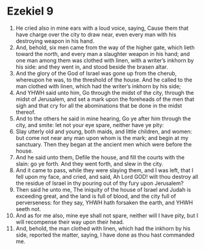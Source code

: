 ﻿# Ezekiel 9
1. He cried also in mine ears with a loud voice, saying, Cause them that have charge over the city to draw near, even every man with his destroying weapon in his hand. 
2. And, behold, six men came from the way of the higher gate, which lieth toward the north, and every man a slaughter weapon in his hand; and one man among them was clothed with linen, with a writer’s inkhorn by his side: and they went in, and stood beside the brasen altar. 
3. And the glory of the God of Israel was gone up from the cherub, whereupon he was, to the threshold of the house. And he called to the man clothed with linen, which had the writer’s inkhorn by his side; 
4. And YHWH said unto him, Go through the midst of the city, through the midst of Jerusalem, and set a mark upon the foreheads of the men that sigh and that cry for all the abominations that be done in the midst thereof. 
5.  And to the others he said in mine hearing, Go ye after him through the city, and smite: let not your eye spare, neither have ye pity: 
6. Slay utterly old and young, both maids, and little children, and women: but come not near any man upon whom is the mark; and begin at my sanctuary. Then they began at the ancient men which were before the house. 
7. And he said unto them, Defile the house, and fill the courts with the slain: go ye forth. And they went forth, and slew in the city. 
8.  And it came to pass, while they were slaying them, and I was left, that I fell upon my face, and cried, and said, Ah Lord GOD! wilt thou destroy all the residue of Israel in thy pouring out of thy fury upon Jerusalem? 
9. Then said he unto me, The iniquity of the house of Israel and Judah is exceeding great, and the land is full of blood, and the city full of perverseness: for they say, YHWH hath forsaken the earth, and YHWH seeth not. 
10. And as for me also, mine eye shall not spare, neither will I have pity, but I will recompense their way upon their head. 
11. And, behold, the man clothed with linen, which had the inkhorn by his side, reported the matter, saying, I have done as thou hast commanded me. 
